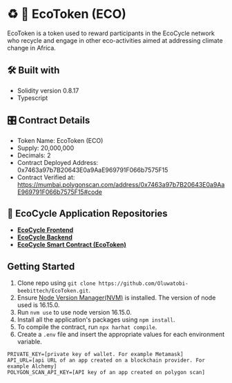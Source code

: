 # :recycle: :seedling: EcoToken (ECO)

EcoToken is a token used to reward participants in the EcoCycle network who recycle and engage in other eco-activities aimed at addressing climate change in Africa.

## :hammer_and_wrench: Built with
- Solidity version 0.8.17
- Typescript

## :control_knobs: Contract Details
- Token Name: EcoToken (ECO)
- Supply: 20,000,000
- Decimals: 2
- Contract Deployed Address: 0x7463a97b7B20643E0a9AaE969791F066b7575F15
- Contract Verified at: https://mumbai.polygonscan.com/address/0x7463a97b7B20643E0a9AaE969791F066b7575F15#code

## :gem: EcoCycle Application Repositories
- [**EcoCycle Frontend**](https://github.com/Oluwatobi-beebittech/EcoCycle#readme)
- [**EcoCycle Backend**](https://github.com/Oluwatobi-beebittech/EcoCycle-Backend#readme)
- [**EcoCycle Smart Contract (EcoToken)**](https://github.com/Oluwatobi-beebittech/EcoToken#readme)

## Getting Started
1. Clone repo using `git clone https://github.com/Oluwatobi-beebittech/EcoToken.git`.
2. Ensure [Node Version Manager(NVM)](https://github.com/nvm-sh/nvm) is installed. The version of node used is 16.15.0.
3. Run `nvm use` to use node version 16.15.0.
4. Install all the application's packages using `npm install`.
5. To compile the contract, run `npx harhat compile`.
6. Create a `.env` file and insert the appropriate values for each environment variable.
```
PRIVATE_KEY=[private key of wallet. For example Metamask]
API_URL=[api URL of an app created on a blockchain provider. For example Alchemy]
POLYGON_SCAN_API_KEY=[API key of an app created on polygon scan]
```

